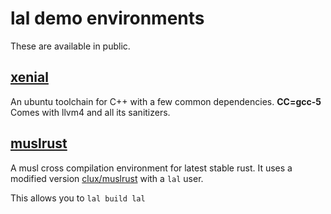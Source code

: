 # lal demo environments
These are available in public.

## [xenial](https://hub.docker.com/r/clux/lal-xenial/tags/)
An ubuntu toolchain for C++ with a few common dependencies. **CC=gcc-5**
Comes with llvm4 and all its sanitizers.

## [muslrust](https://hub.docker.com/r/clux/lal-muslrust/tags/)
A musl cross compilation environment for latest stable rust. It uses a modified version [clux/muslrust](https://github.com/clux/muslrust) with a `lal` user.

This allows you to `lal build lal`
